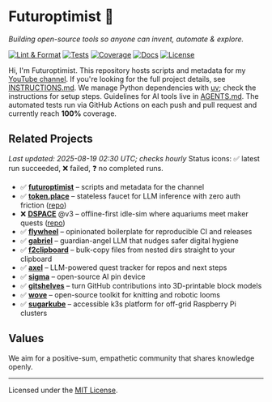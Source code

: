 # Futuroptimist 👋

*Building open-source tools so anyone can invent, automate & explore.*

[![Lint & Format](https://img.shields.io/github/actions/workflow/status/futuroptimist/futuroptimist/.github/workflows/01-lint-format.yml?label=lint%20%26%20format)](https://github.com/futuroptimist/futuroptimist/actions/workflows/01-lint-format.yml)
[![Tests](https://img.shields.io/github/actions/workflow/status/futuroptimist/futuroptimist/.github/workflows/02-tests.yml?label=tests)](https://github.com/futuroptimist/futuroptimist/actions/workflows/02-tests.yml)
[![Coverage](https://codecov.io/gh/futuroptimist/futuroptimist/branch/main/graph/badge.svg)](https://app.codecov.io/gh/futuroptimist/futuroptimist/branch/main)
[![Docs](https://img.shields.io/github/actions/workflow/status/futuroptimist/futuroptimist/.github/workflows/03-docs.yml?label=docs)](https://github.com/futuroptimist/futuroptimist/actions/workflows/03-docs.yml)
[![License](https://img.shields.io/github/license/futuroptimist/futuroptimist)](LICENSE)

Hi, I'm Futuroptimist. This repository hosts scripts and metadata for my
[YouTube channel](https://www.youtube.com/@futuroptimist).
If you're looking for the full project details, see
[INSTRUCTIONS.md](INSTRUCTIONS.md). We manage Python dependencies with
[uv](https://docs.astral.sh/uv/); check the instructions for setup steps.
Guidelines for AI tools live in [AGENTS.md](AGENTS.md). The automated tests
run via GitHub Actions on each push and pull request and currently reach
**100%** coverage.

## Related Projects
_Last updated: 2025-08-19 02:30 UTC; checks hourly_
Status icons: ✅ latest run succeeded, ❌ failed, ❓ no completed runs.
- ✅ **[futuroptimist](https://github.com/futuroptimist/futuroptimist)** – scripts and metadata for the channel
- ✅ **[token.place](https://token.place)** – stateless faucet for LLM inference with zero auth friction ([repo](https://github.com/futuroptimist/token.place))
- ❌ **[DSPACE](https://democratized.space)** @v3 – offline-first idle-sim where aquariums meet maker quests ([repo](https://github.com/democratizedspace/dspace/tree/v3))
- ✅ **[flywheel](https://github.com/futuroptimist/flywheel)** – opinionated boilerplate for reproducible CI and releases
- ✅ **[gabriel](https://github.com/futuroptimist/gabriel)** – guardian-angel LLM that nudges safer digital hygiene
- ✅ **[f2clipboard](https://github.com/futuroptimist/f2clipboard)** – bulk-copy files from nested dirs straight to your clipboard
- ✅ **[axel](https://github.com/futuroptimist/axel)** – LLM-powered quest tracker for repos and next steps
- ✅ **[sigma](https://github.com/futuroptimist/sigma)** – open-source AI pin device
- ✅ **[gitshelves](https://github.com/futuroptimist/gitshelves)** – turn GitHub contributions into 3D-printable block models
- ✅ **[wove](https://github.com/futuroptimist/wove)** – open-source toolkit for knitting and robotic looms
- ✅ **[sugarkube](https://github.com/futuroptimist/sugarkube)** – accessible k3s platform for off-grid Raspberry Pi clusters

## Values

We aim for a positive-sum, empathetic community that shares knowledge openly.

---

Licensed under the [MIT License](LICENSE).
